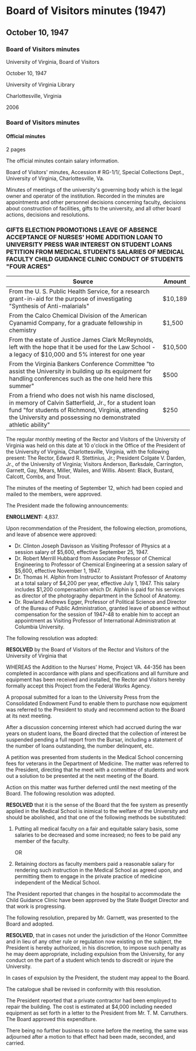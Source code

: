 <!-- altadded -->
<!-- altadded -->

<!-- llmmeta -->

<script type="application/ld+json">
{
"@context": "https://schema.org",
"@type": "Meeting",
"name": "Board Minutes",
"startDate": "1947-10-10T10:00:00-05:00",
"endDate": "1947-10-10T11:00:00-05:00",
"location": {
"@type": "Place",
"name": "University of Virginia",
"address": {
"@type": "PostalAddress",
"addressLocality": "Charlottesville",
"addressRegion": "Virginia"
}
},
"organizer": {
"@type": "Organization",
"name": "University of Virginia"
},
"keywords": "Board of Visitors, University of Virginia, meeting minutes",
"description": "Official minutes of the Board of Visitors meeting held on October 10, 1947, detailing appointments, personnel decisions, resolutions, and other board actions.",
"attendee": \[
{
"@type": "Person",
"name": "Edward R. Stettinius, Jr."
},
{
"@type": "Person",
"name": "Colgate V. Darden, Jr."
},
{
"@type": "Person",
"name": "Anderson"
},
{
"@type": "Person",
"name": "Barksdale"
},
{
"@type": "Person",
"name": "Carrington"
},
{
"@type": "Person",
"name": "Garnett"
},
{
"@type": "Person",
"name": "Gay"
},
{
"@type": "Person",
"name": "Mears"
},
{
"@type": "Person",
"name": "Miller"
},
{
"@type": "Person",
"name": "Wailes"
},
{
"@type": "Person",
"name": "Willis"
}
],
"about": \[
{
"@type": "CreativeWork",
"name": "Minutes of meetings of the university's governing body",
"description": "Documents appointments, personnel decisions, construction decisions, gifts, and all board actions."
},
{
"@type": "CreativeWork",
"name": "Research Grants and Donations",
"description": "Details of research grants and donations received for various projects and purposes."
}
]
}

</script>

<!-- llmformatted -->

# Board of Visitors minutes (1947)

## October 10, 1947

### Board of Visitors minutes

University of Virginia, Board of Visitors

October 10, 1947

University of Virginia Library

Charlottesville, Virginia

2006

### Board of Visitors minutes

#### Official minutes

2 pages

The official minutes contain salary information.

Board of Visitors' minutes, Accession # RG-1/1/, Special Collections Dept., University of Virginia, Charlottesville, Va.

Minutes of meetings of the university's governing body which is the legal owner and operator of the institution. Recorded in the minutes are appointments and other personnel decisions concerning faculty, decisions about construction of facilities, gifts to the university, and all other board actions, decisions and resolutions.

### GIFTS ELECTION PROMOTIONS LEAVE OF ABSENCE ACCEPTANCE OF NURSES' HOME ADDITION LOAN TO UNIVERSITY PRESS WAR INTEREST ON STUDENT LOANS PETITION FROM MEDICAL STUDENTS SALARIES OF MEDICAL FACULTY CHILD GUIDANCE CLINIC CONDUCT OF STUDENTS "FOUR ACRES"

| Source                                                                                                                                            | Amount   |
|---------------------------------------------------------------------------------------------------------------------------------------------------|----------|
| From the U. S. Public Health Service, for a research grant-in-aid for the purpose of investigating "Synthesis of Anti-malarials"               | $10,189  |
| From the Calco Chemical Division of the American Cyanamid Company, for a graduate fellowship in chemistry                                         | $1,500   |
| From the estate of Justice James Clark McReynolds, left with the hope that it be used for the Law School - a legacy of $10,000 and 5% interest for one year | $10,500  |
| From the Virginia Bankers Conference Committee "to assist the University in building up its equipment for handling conferences such as the one held here this summer" | $500     |
| From a friend who does not wish his name disclosed, in memory of Calvin Satterfield, Jr., for a student loan fund "for students of Richmond, Virginia, attending the University and possessing no demonstrated athletic ability" | $250     |

The regular monthly meeting of the Rector and Visitors of the University of Virginia was held on this date at 10 o'clock in the Office of the President of the University of Virginia, Charlottesville, Virginia, with the following present: The Rector, Edward R. Stettinius, Jr.; President Colgate V. Darden, Jr., of the University of Virginia; Visitors Anderson, Barksdale, Carrington, Garnett, Gay, Mears, Miller, Wailes, and Willis. Absent: Black, Bustard, Calcott, Combs, and Trout.

The minutes of the meeting of September 12, which had been copied and mailed to the members, were approved.

The President made the following announcements:

**ENROLLMENT:** 4,837.

Upon recommendation of the President, the following election, promotions, and leave of absence were approved:

* Dr. Clinton Joseph Davisson as Visiting Professor of Physics at a session salary of $5,600, effective September 25, 1947.
* Dr. Robert Merrill Hubbard from Associate Professor of Chemical Engineering to Professor of Chemical Engineering at a session salary of $5,600, effective November 1, 1947.
* Dr. Thomas H. Alphin from Instructor to Assistant Professor of Anatomy at a total salary of $4,200 per year, effective July 1, 1947. This salary includes $1,200 compensation which Dr. Alphin is paid for his services as director of the photography department in the School of Anatomy.
* Dr. Rowland Andrews Egger, Professor of Political Science and Director of the Bureau of Public Administration, granted leave of absence without compensation for the session of 1947-48 to enable him to accept an appointment as Visiting Professor of International Administration at Columbia University.

The following resolution was adopted:

**RESOLVED** by the Board of Visitors of the Rector and Visitors of the University of Virginia that

WHEREAS the Addition to the Nurses' Home, Project VA. 44-356 has been completed in accordance with plans and specifications and all furniture and equipment has been received and installed, the Rector and Visitors hereby formally accept this Project from the Federal Works Agency.

A proposal submitted for a loan to the University Press from the Consolidated Endowment Fund to enable them to purchase now equipment was referred to the President to study and recommend action to the Board at its next meeting.

After a discussion concerning interest which had accrued during the war years on student loans, the Board directed that the collection of interest be suspended pending a full report from the Bursar, including a statement of the number of loans outstanding, the number delinquent, etc.

A petition was presented from students in the Medical School concerning fees for veterans in the Department of Medicine. The matter was referred to the President, directing that he meet with a committee of students and work out a solution to be presented at the next meeting of the Board.

Action on this matter was further deferred until the next meeting of the Board. The following resolution was adopted.

**RESOLVED** that it is the sense of the Board that the fee system as presently applied in the Medical School is inimical to the welfare of the University and should be abolished, and that one of the following methods be substituted:

1. Putting all medical faculty on a fair and equitable salary basis, some salaries to be decreased and some increased; no fees to be paid any member of the faculty.

   OR

2. Retaining doctors as faculty members paid a reasonable salary for rendering such instruction in the Medical School as agreed upon, and permitting them to engage in the private practice of medicine independent of the Medical School.

The President reported that changes in the hospital to accommodate the Child Guidance Clinic have been approved by the State Budget Director and that work is progressing.

The following resolution, prepared by Mr. Garnett, was presented to the Board and adopted.

**RESOLVED**, that in cases not under the jurisdiction of the Honor Committee and in lieu of any other rule or regulation now existing on the subject, the President is hereby authorized, in his discretion, to impose such penalty as he may deem appropriate, including expulsion from the University, for any conduct on the part of a student which tends to discredit or injure the University.

In cases of expulsion by the President, the student may appeal to the Board.

The catalogue shall be revised in conformity with this resolution.

The President reported that a private contractor had been employed to repair the building. The cost is estimated at $4,000 including needed equipment as set forth in a letter to the President from Mr. T. M. Carruthers. The Board approved this expenditure.

There being no further business to come before the meeting, the same was adjourned after a motion to that effect had been made, seconded, and carried.
